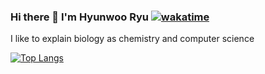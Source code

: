 ### Hi there 👋 I'm Hyunwoo Ryu [![wakatime](https://wakatime.com/badge/user/ed86a5c8-0057-4082-8beb-9f1b804de096.svg)](https://wakatime.com/@ed86a5c8-0057-4082-8beb-9f1b804de096)
I like to explain biology as chemistry and computer science  
  
[![Top Langs](https://github-readme-stats.vercel.app/api/top-langs/?username=Chemical118&layout=compact)](https://github.com/anuraghazra/github-readme-stats)
<!--
**Chemical118/Chemical118** is a ✨ _special_ ✨ repository because its `README.md` (this file) appears on your GitHub profile.

Here are some ideas to get you started:

- 🔭 I’m currently working on ...
- 🌱 I’m currently learning ...
- 👯 I’m looking to collaborate on ...
- 🤔 I’m looking for help with ...
- 💬 Ask me about ...
- 📫 How to reach me: ...
- 😄 Pronouns: ...
- ⚡ Fun fact: ...
-->
